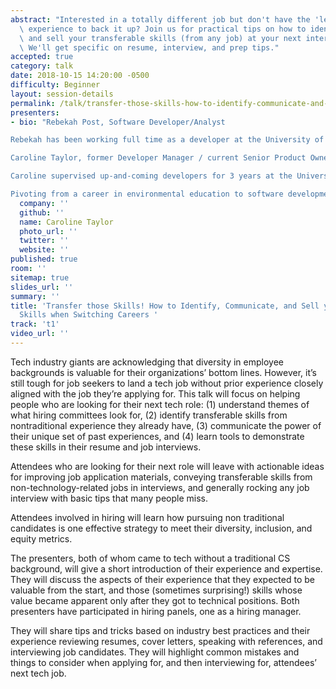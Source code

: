 ```yaml
---
abstract: "Interested in a totally different job but don't have the 'legitimate'\
  \ experience to back it up? Join us for practical tips on how to identify, communicate,\
  \ and sell your transferable skills (from any job) at your next interview with confidence!\
  \ We'll get specific on resume, interview, and prep tips."
accepted: true
category: talk
date: 2018-10-15 14:20:00 -0500
difficulty: Beginner
layout: session-details
permalink: /talk/transfer-those-skills-how-to-identify-communicate-and-sell-your-transferable-skills-when-switching-careers/
presenters:
- bio: "Rebekah Post, Software Developer/Analyst

Rebekah has been working full time as a developer at the University of Texas at Austin for three years and continues to find new ways in which her seemingly unrelated job experience and training has been valuable in this field. Having worked in a variety of jobs, most of her experience is in teaching and research. She owes a good bit of her documentation, project management, public speaking, problem solving, and even email-writing skills to her experience before moving to tech. She is very happy to have made the career change and looks forward to helping others find career options that fit the lifestyle they are looking for.

Caroline Taylor, former Developer Manager / current Senior Product Owner

Caroline supervised up-and-coming developers for 3 years at the University of Texas at Austin, and has hired developers with a range of experience from trainees with no coding background to devs with 2 years experience. She loves mentoring, particularly nontraditional tech professionals who are building their careers!

Pivoting from a career in environmental education to software development stretched Caroline' s ability to advocate for her own nontraditional background. Since then, she has held an array of roles including Software Developer, Training Coordinator, Dev Manager, and most recently Product Owner. Caroline is an avid volunteer in the workplace and as a Texas Master Naturalist. She is excited to build the confidence of her peers, as they explore new career options that excite them."
  company: ''
  github: ''
  name: Caroline Taylor
  photo_url: ''
  twitter: ''
  website: ''
published: true
room: ''
sitemap: true
slides_url: ''
summary: ''
title: 'Transfer those Skills! How to Identify, Communicate, and Sell your Transferable
  Skills when Switching Careers '
track: 't1'
video_url: ''
---
```


Tech industry giants are acknowledging that diversity in employee backgrounds is valuable for their organizations’ bottom lines. However, it’s still tough for job seekers to land a tech job without prior experience closely aligned with the job they’re applying for. This talk will focus on helping people who are looking for their next tech role:
(1) understand themes of what hiring committees look for,
(2) identify transferable skills from nontraditional experience they already have,
(3) communicate the power of their unique set of past experiences, and
(4) learn tools to demonstrate these skills in their resume and job interviews.

Attendees who are looking for their next role will leave with actionable ideas for improving job application materials, conveying transferable skills from non-technology-related jobs in interviews, and generally rocking any job interview with basic tips that many people miss.

Attendees involved in hiring will learn how pursuing non traditional candidates is one effective strategy to meet their diversity, inclusion, and equity metrics.

The presenters, both of whom came to tech without a traditional CS background, will give a short introduction of their experience and expertise. They will discuss the aspects of their experience that they expected to be valuable from the start, and those (sometimes surprising!) skills whose value became apparent only after they got to technical positions. Both presenters have participated in hiring panels, one as a hiring manager.

They will share tips and tricks based on industry best practices and their experience reviewing resumes, cover letters, speaking with references, and interviewing job candidates. They will highlight common mistakes and things to consider when applying for, and then interviewing for, attendees’ next tech job.
